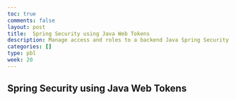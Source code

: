 ```yaml
---
toc: true
comments: false
layout: post
title:  Spring Security using Java Web Tokens
description: Manage access and roles to a backend Java Spring Security Application using Java Web Tokens.
categories: []
type: pbl
week: 20
---
```


## Spring Security using Java Web Tokens